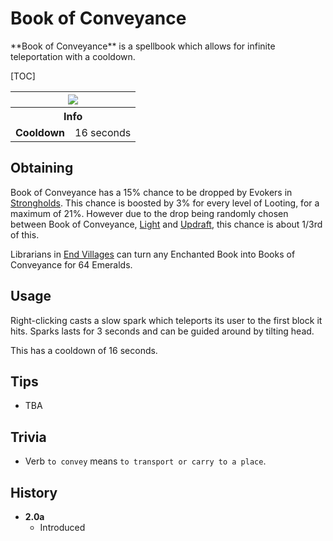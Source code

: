 # Book of Conveyance
<div class="result kohara-infobox-grid" markdown>
<div markdown class="kohara-infobox-text">
**Book of Conveyance** is a spellbook which allows for infinite teleportation with a cooldown.

[TOC]

</div>
<div class="kohara-infobox-table">
  <table id="kohara-infobox--item">
	<tr>
		<th colspan="2" class="kohara-infobox--top-image"><img src="../../../assets/items/book_of_conveyance.png"></th>
	</tr>
    <tr>
		<th colspan="2">Info</th>
	</tr>
	<tr>
		<td><b>Cooldown</b></td>
		<td>16 seconds</td>
	</tr>
</table>
</div>
</div>

## Obtaining
Book of Conveyance has a 15% chance to be dropped by Evokers in [Strongholds](../../structures/stronghold.md). This chance is boosted by 3% for every level of Looting, for a maximum of 21%. However due to the drop being randomly chosen between Book of Conveyance, [Light](light.md) and [Updraft](updraft.md), this chance is about 1/3rd of this.

Librarians in [End Villages](../structures/end_village.md) can turn any Enchanted Book into Books of Conveyance for 64 <i class="icon-minecraft icon-minecraft-emerald"></i>Emeralds.

## Usage
Right-clicking casts a slow spark which teleports its user to the first block it hits. Sparks lasts for 3 seconds and can be guided around by tilting head.

This has a cooldown of 16 seconds.

## Tips 
- TBA

## Trivia
- Verb `to convey` means `to transport or carry to a place`.

## History
- **2.0a**
    - Introduced
